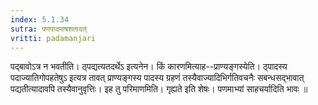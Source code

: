 ```yaml
---
index: 5.1.34
sutra: पणपादमाषशतादत्‌
vritti: padamanjari
---
```


 पद्बावोऽत्र न भवतीति। ठ्पद्यत्यतदर्थेऽ इत्यनेन। किं कारणमित्याह--प्राण्यङ्गस्येति। ठ्पादस्य पदाज्यातिगोपहतेषुऽ इत्यत्र तावत् प्राण्यङ्गस्य पादस्य ग्रहणं तस्यैवाज्यादिभिर्गतिवचनैः सबन्धसद्भावात् पद्यतीत्यादावपि तस्यैवानुवृत्तिः। इह तु परिमाणमिति। गृह्यते इति शेषः। पणमाभ्यां साहचर्यादिति भावः ॥